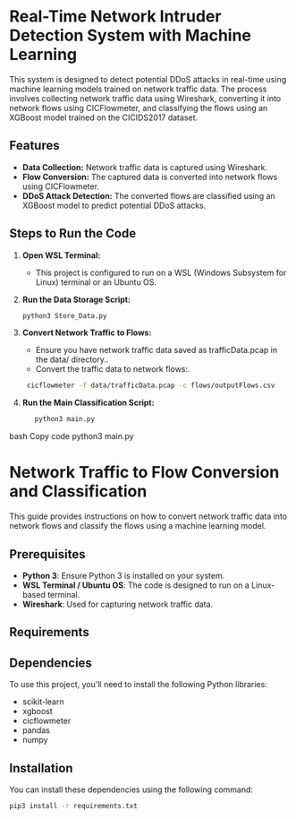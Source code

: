 # Real-Time Network Intruder Detection System with Machine Learning

This system is designed to detect potential DDoS attacks in real-time using machine learning models trained on network traffic data. The process involves collecting network traffic data using Wireshark, converting it into network flows using CICFlowmeter, and classifying the flows using an XGBoost model trained on the CICIDS2017 dataset.

## Features
- **Data Collection:** Network traffic data is captured using Wireshark.
- **Flow Conversion:** The captured data is converted into network flows using CICFlowmeter.
- **DDoS Attack Detection:** The converted flows are classified using an XGBoost model to predict potential DDoS attacks.

## Steps to Run the Code

1. **Open WSL Terminal:**
   - This project is configured to run on a WSL (Windows Subsystem for Linux) terminal or an Ubuntu OS.

3. **Run the Data Storage Script:**
   ```bash
   python3 Store_Data.py
   
4. **Convert Network Traffic to Flows:**
    - Ensure you have network traffic data saved as trafficData.pcap in the data/ directory..
    - Convert the traffic data to network flows:.
    ```bash
     cicflowmeter -f data/trafficData.pcap -c flows/outputFlows.csv

4. **Run the Main Classification Script:**
   ```bash
      python3 main.py

bash
Copy code
python3 main.py
# Network Traffic to Flow Conversion and Classification

This guide provides instructions on how to convert network traffic data into network flows and classify the flows using a machine learning model.

## Prerequisites

- **Python 3**: Ensure Python 3 is installed on your system.
- **WSL Terminal / Ubuntu OS**: The code is designed to run on a Linux-based terminal.
- **Wireshark**: Used for capturing network traffic data.

## Requirements
## Dependencies

To use this project, you'll need to install the following Python libraries:

- scikit-learn
- xgboost
- cicflowmeter
- pandas
- numpy

## Installation

You can install these dependencies using the following command:

```bash
pip3 install -r requirements.txt

